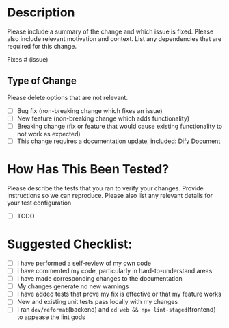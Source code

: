 # Description

Please include a summary of the change and which issue is fixed. Please also include relevant motivation and context. List any dependencies that are required for this change.

Fixes # (issue)

## Type of Change

Please delete options that are not relevant.

- [ ] Bug fix (non-breaking change which fixes an issue)
- [ ] New feature (non-breaking change which adds functionality)
- [ ] Breaking change (fix or feature that would cause existing functionality to not work as expected)
- [ ] This change requires a documentation update, included: [Dify Document](https://github.com/langgenius/dify-docs)

# How Has This Been Tested?

Please describe the tests that you ran to verify your changes. Provide instructions so we can reproduce. Please also list any relevant details for your test configuration

- [ ] TODO

# Suggested Checklist:

- [ ] I have performed a self-review of my own code
- [ ] I have commented my code, particularly in hard-to-understand areas
- [ ] I have made corresponding changes to the documentation
- [ ] My changes generate no new warnings
- [ ] I have added tests that prove my fix is effective or that my feature works
- [ ] New and existing unit tests pass locally with my changes
- [ ] I ran `dev/reformat`(backend) and `cd web && npx lint-staged`(frontend) to appease the lint gods
